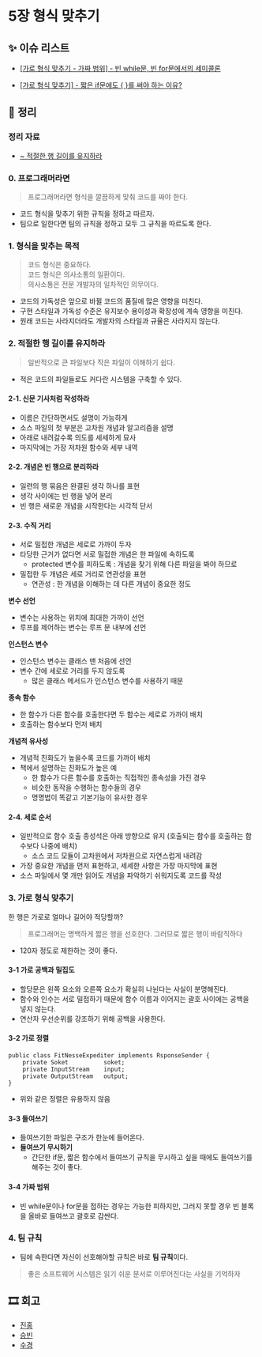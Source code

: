 # 5장 형식 맞추기

## ✨ 이슈 리스트

- [[가로 형식 맞추기 - 가짜 범위] - 빈 while문, 빈 for문에서의 세미콜론](https://github.com/Eighteeen/CleanCode_Book_Study/issues/9)

- [[가로 형식 맞추기] - 짧은 if문에도 { }를 써야 하는 이유?](https://github.com/Eighteeen/CleanCode_Book_Study/issues/10)

## 📝 정리

### 정리 자료
- [~ 적절한 행 길이를 유지하라](./reference/5장_형식맞추기-1.pdf)

### 0. 프로그래머라면
> 프로그래머라면 형식을 깔끔하게 맞춰 코드를 짜야 한다.

- 코드 형식을 맞추기 위한 규칙을 정하고 따르자.
- 팀으로 일한다면 팀의 규칙을 정하고 모두 그 규칙을 따르도록 한다.

### 1. 형식을 맞추는 목적
> 코드 형식은 중요하다.  
> 코드 형식은 의사소통의 일환이다.  
> 의사소통은 전문 개발자의 일차적인 의무이다.

- 코드의 가독성은 앞으로 바뀔 코드의 품질에 많은 영향을 미친다.
- 구현 스타일과 가독성 수준은 유지보수 용이성과 확장성에 계속 영향을 미친다.
- 원래 코드는 사라지더라도 개발자의 스타일과 규율은 사라지지 않는다.


### 2. 적절한 행 길이를 유지하라
> 일반적으로 큰 파일보다 작은 파일이 이해하기 쉽다.

- 적은 코드의 파일들로도 커다란 시스템을 구축할 수 있다.

#### 2-1. 신문 기사처럼 작성하라
- 이름은 간단하면서도 설명이 가능하게
- 소스 파일의 첫 부분은 고차원 개념과 알고리즘을 설명
- 아래로 내려갈수록 의도를 세세하게 묘사
- 마지막에는 가장 저차원 함수와 세부 내역

#### 2-2. 개념은 빈 행으로 분리하라
- 일련의 행 묶음은 완결된 생각 하나를 표현
- 생각 사이에는 빈 행을 넣어 분리
- 빈 행은 새로운 개념을 시작한다는 시각적 단서

#### 2-3. 수직 거리
- 서로 밀접한 개념은 세로로 가까이 두자
- 타당한 근거가 없다면 서로 밀접한 개념은 한 파일에 속하도록
  - protected 변수를 피하도록 : 개념을 찾기 위해 다른 파일을 봐야 하므로
- 밀접한 두 개념은 세로 거리로 연관성을 표현
  - 연관성 : 한 개념을 이해하는 데 다른 개념이 중요한 정도

__변수 선언__
- 변수는 사용하는 위치에 최대한 가까이 선언
- 루프를 제어하는 변수는 루프 문 내부에 선언

__인스턴스 변수__
- 인스턴스 변수는 클래스 맨 처음에 선언
- 변수 간에 세로로 거리를 두지 않도록
  - 많은 클래스 메서드가 인스턴스 변수를 사용하기 때문

__종속 함수__
- 한 함수가 다른 함수를 호출한다면 두 함수는 세로로 가까이 배치
- 호출하는 함수보다 먼저 배치

__개념적 유사성__
- 개념적 친화도가 높을수록 코드를 가까이 배치
- 책에서 설명하는 친화도가 높은 예
  - 한 함수가 다른 함수를 호출하는 직접적인 종속성을 가진 경우
  - 비슷한 동작을 수행하는 함수들의 경우
  - 명명법이 똑같고 기본기능이 유사한 경우

#### 2-4. 세로 순서
- 일반적으로 함수 호출 종성석은 아래 방향으로 유지 (호출되는 함수를 호출하는 함수보다 나중에 배치)
  - 소스 코드 모듈이 고차원에서 저차원으로 자연스럽게 내려감
- 가장 중요한 개념을 먼저 표현하고, 세세한 사항은 가장 마지막에 표현
- 소스 파일에서 몇 개만 읽어도 개념을 파악하기 쉬워지도록 코드를 작성

### 3. 가로 형식 맞추기
한 행은 가로로 얼마나 길어야 적당할까?
> 프로그래머는 명백하게 짧은 행을 선호한다. 그러므로 짧은 행이 바람직하다

- 120자 정도로 제한하는 것이 좋다.

#### 3-1 가로 공백과 밀집도
- 할당문은 왼쪽 요소와 오른쪽 요소가 확실히 나뉜다는 사실이 분명해진다.
- 함수와 인수는 서로 밀접하기 때문에 함수 이름과 이어지는 괄호 사이에는 공백을 넣지 않는다.
- 연산자 우선순위를 강조하기 위해 공백을 사용한다.

#### 3-2 가로 정렬
```
public class FitNesseExpediter implements RsponseSender {
    private Soket          soket;
    private InputStream    input;
    private OutputStream   output;
}
```
- 위와 같은 정렬은 유용하지 않음

#### 3-3 들여쓰기
- 들여쓰기한 파일은 구조가 한눈에 들어온다.
- **들여쓰기 무시하기**
  - 간단한 if문, 짧은 함수에서 들여쓰기 규칙을 무시하고 싶을 때에도 들여쓰기를 해주는 것이 좋다.

#### 3-4 가짜 범위
- 빈 while문이나 for문을 접하는 경우는 가능한 피하지만, 그러지 못할 경우 빈 블록을 올바로 들여쓰고 괄호로 감싼다.

### 4. 팀 규칙
- 팀에 속한다면 자신이 선호해야할 규칙은 바로 **팀 규칙**이다.

> 좋은 소프트웨어 시스템은 읽기 쉬운 문서로 이루어진다는 사실을 기억하자

## 🎞 회고

- [진홍](./kjh.md)
- [승빈](./wsb.md)
- [수경](./hsk.md)